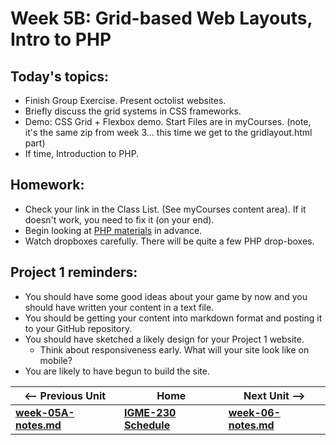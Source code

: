 # Week 5B: Grid-based Web Layouts, Intro to PHP

## Today's topics:
- Finish Group Exercise.  Present octolist websites.
- Briefly discuss the grid systems in CSS frameworks.
- Demo:  CSS Grid + Flexbox demo.  Start Files are in myCourses.  (note, it's the same zip from week 3... this time we get to the gridlayout.html part)
- If time, Introduction to PHP.

## Homework:
- Check your link in the Class List.  (See myCourses content area).  If it doesn't work, you need to fix it (on your end).
- Begin looking at [PHP materials](week-06-notes.md) in advance.
- Watch dropboxes carefully.  There will be quite a few PHP drop-boxes.

## Project 1 reminders:
- You should have some good ideas about your game by now and you should have written your content in a text file. 
- You should be getting your content into markdown format and posting it to your GitHub repository.
- You should have sketched a likely design for your Project 1 website.
  - Think about responsiveness early.  What will your site look like on mobile?
- You are likely to have begun to build the site.


| <-- Previous Unit | Home | Next Unit -->
| --- | --- | --- 
| [**week-05A-notes.md**](week-05A-notes.md)     |  [**IGME-230 Schedule**](../schedule.md) | [**week-06-notes.md**](week-06-notes.md)



